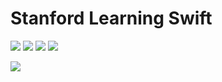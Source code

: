 # Stanford Learning Swift
![](https://img.shields.io/badge/Language-Swift%205.1-blue) ![](https://img.shields.io/badge/Platform-iOS-blue) ![](https://img.shields.io/badge/Version-v0.0.1-blue) ![](https://img.shields.io/badge/Support-Stanford%20University-970022)

![](https://gss0.bdstatic.com/-4o3dSag_xI4khGkpoWK1HF6hhy/baike/c0%3Dbaike150%2C5%2C5%2C150%2C50/sign=1319d9a8bf99a9012f3853647cfc611e/0df3d7ca7bcb0a46fe368e856c63f6246b60af71.jpg)

